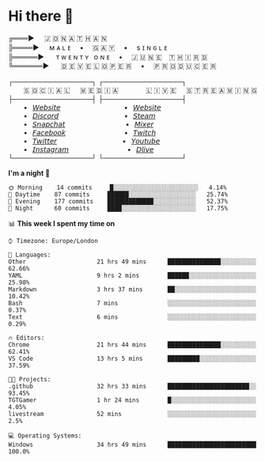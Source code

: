 # Hi there 👋

╔═══►⠀⠀🇯 🇴 🇳 🇦 🇹 🇭 🇦 🇳\
╠════►⠀⠀ᴍ ᴀ ʟ ᴇ ⠀ • ⠀ 🇬 🇦 🇾 ⠀ • ⠀ s ɪ ɴ ɢ ʟ ᴇ\
╠═════►⠀⠀ ᴛ ᴡ ᴇ ɴ ᴛ ʏ⠀ᴏ ɴ ᴇ ⠀ • ⠀ 🇯 🇺 🇳 🇪 ⠀🇹 🇭 🇮 🇷 🇩\
╚══════►⠀⠀ 🇩 🇪 🇻 🇪 🇱 🇴 🇵 🇪 🇷 ⠀ • ⠀ 🇵 🇷 🇴 🇩 🇺 🇨 🇪 🇷

┌────────────────┐ ┌────────────────┐\
⠀⠀⠀🇸 🇴 🇨 🇮 🇦 🇱⠀⠀🇲 🇪 🇩 🇮 🇦⠀⠀⠀ ⠀⠀🇱 🇮 🇻 🇪⠀⠀🇸 🇹 🇷 🇪 🇦 🇲 🇮 🇳 🇬\
├────────────────┤ ├────────────────┤\
⠀⠀⠀•⠀[𝘞𝘦𝘣𝘴𝘪𝘵𝘦](https://tgtgamer.live/) ⠀⠀⠀ ⠀⠀⠀ ⠀⠀⠀ ⠀⠀•⠀[𝘞𝘦𝘣𝘴𝘪𝘵𝘦](https://tgtgamer.live/)\
⠀⠀⠀•⠀[𝘋𝘪𝘴𝘤𝘰𝘳𝘥](https://discord.com/invite/P5DwgzN) ⠀⠀⠀ ⠀⠀⠀ ⠀⠀⠀ ⠀⠀ •⠀[𝘚𝘵𝘦𝘢𝘮](https://steamcommunity.com/broadcast/watch/76561198043223313)\
⠀⠀⠀•⠀[𝘚𝘯𝘢𝘱𝘤𝘩𝘢𝘵](https://snapchat.com/add/tgtgamer) ⠀⠀⠀ ⠀⠀⠀ ⠀⠀⠀ ⠀ •⠀[𝘔𝘪𝘹𝘦𝘳](https://mixer.com/tgtgamer)\
⠀⠀⠀•⠀[𝘍𝘢𝘤𝘦𝘣𝘰𝘰𝘬](https://fb.me/jonathan.stevens.144) ⠀⠀⠀ ⠀⠀⠀ ⠀⠀⠀ ⠀•⠀[𝘛𝘸𝘪𝘵𝘤𝘩](https://www.twitch.tv/tgtgamer)\
⠀⠀⠀•⠀[𝘛𝘸𝘪𝘵𝘵𝘦𝘳](https://twitter.com/tgtgamer) ⠀⠀⠀ ⠀⠀⠀ ⠀⠀⠀ ⠀⠀ •⠀[𝘠𝘰𝘶𝘵𝘶𝘣𝘦](https://www.youtube.com/channel/UCmMsdBHE1inAoY72o2ZuEqg/live)\
⠀⠀⠀•⠀[𝘐𝘯𝘴𝘵𝘢𝘨𝘳𝘢𝘮](https://www.instagram.com/tgtgamer) ⠀⠀⠀ ⠀⠀⠀ ⠀⠀⠀ ⠀•⠀[𝘋𝘭𝘪𝘷𝘦](https://dlive.tv/TGTGamer)\
└────────────────┘ └────────────────┘

<!--START_SECTION:waka-->
**I'm a night 🦉** 

```text
🌞 Morning    14 commits     █░░░░░░░░░░░░░░░░░░░░░░░░   4.14% 
🌆 Daytime    87 commits     ██████░░░░░░░░░░░░░░░░░░░   25.74% 
🌃 Evening    177 commits    █████████████░░░░░░░░░░░░   52.37% 
🌙 Night      60 commits     ████░░░░░░░░░░░░░░░░░░░░░   17.75%

```


📊 **This week I spent my time on** 

```text
⌚︎ Timezone: Europe/London

💬 Languages: 
Other                    21 hrs 49 mins      ███████████████░░░░░░░░░░   62.66% 
YAML                     9 hrs 2 mins        ██████░░░░░░░░░░░░░░░░░░░   25.98% 
Markdown                 3 hrs 37 mins       ██░░░░░░░░░░░░░░░░░░░░░░░   10.42% 
Bash                     7 mins              ░░░░░░░░░░░░░░░░░░░░░░░░░   0.37% 
Text                     6 mins              ░░░░░░░░░░░░░░░░░░░░░░░░░   0.29%

🔥 Editors: 
Chrome                   21 hrs 44 mins      ███████████████░░░░░░░░░░   62.41% 
VS Code                  13 hrs 5 mins       █████████░░░░░░░░░░░░░░░░   37.59%

🐱‍💻 Projects: 
.github                  32 hrs 33 mins      ███████████████████████░░   93.45% 
TGTGamer                 1 hr 24 mins        █░░░░░░░░░░░░░░░░░░░░░░░░   4.05% 
livestream               52 mins             ░░░░░░░░░░░░░░░░░░░░░░░░░   2.5%

💻 Operating Systems: 
Windows                  34 hrs 49 mins      █████████████████████████   100.0%

```


<!--END_SECTION:waka-->
